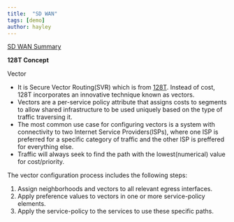 ```yaml
---
title:  "SD WAN"
tags: [demo]
author: hayley
---
```

[SD WAN Summary](https://www.netmanias.com/ko/sd-wan-portal/netmanias-sd-wan-analysis/1171/)


**128T Concept** 

Vector 
- It is Secure Vector Routing(SVR) which is from [128T](https://www.128technology.com/product-overview/). Instead of cost, 128T incorporates an innovative technique known as vectors.
- Vectors are a per-service policy attribute that assigns costs to segments to allow shared infrastructure to be used uniquely based on the type of traffic traversing it.
- The most common use case for configuring vectors is a system with connectivity to two Internet Service Providers(ISPs), where one ISP is preferred for a specific category of traffic and the other ISP is preffered for everything else.
- Traffic will always seek to find the path with the lowest(numerical) value for cost/priority.

The vector configuration process includes the following steps:
1. Assign neighborhoods and vectors to all relevant egress interfaces.
2. Apply preference values to vectors in one or more service-policy elements.
3. Apply the service-policy to the services to use these specific paths.

